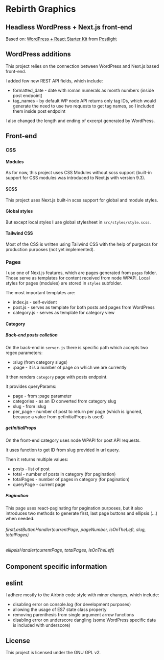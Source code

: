 # Rebirth Graphics
## Headless WordPress + Next.js front-end
Based on: [WordPress + React Starter Kit](https://github.com/postlight/headless-wp-starter) from [Postlight](https://postlight.com/)


## WordPress additions
This project relies on the connection between WordPress and Next.js based front-end.

I added few new REST API fields, which include:
* formatted_date - date with roman numerals as month numbers (inside post endpoint)
* tag_names - by default WP node API returns only tag IDs, which would generate the need to use two requests to get tag names, so I included them inside post endpoint

I also changed the length and ending of excerpt generated by WordPress.

## Front-end

### CSS
#### Modules

As for now, this project uses CSS Modules without scss support (built-in support for CSS modules was introduced to Next.js with version 9.3).


#### SCSS

This project uses Next.js built-in scss support for global and module styles.

#### Global styles

But except local styles I use global stylesheet in `src/styles/style.scss`.

#### Tailwind CSS

Most of the CSS is written using Tailwind CSS with the help of purgecss for production purposes (not yet implemented).

### Pages
I use one of Next.js features, which are pages generated from `pages` folder. 
Those serve as templates for content received from node WPAPI.
Local styles for pages (modules) are stored in `styles` subfolder.

The most important templates are:

* index.js - self-evident
* post.js - serves as template for both posts and pages from WordPress
* category.js - serves as template for category view


#### Category

##### Back-end posts colletion

On the back-end in `server.js` there is specific path which accepts two regex parameters:
* :slug (from category slugs)
* :page - it is a number of page on which we are currently

It then renders `category` page with posts endpoint.

It provides queryParams:
* page - from :page parameter
* categories - as an ID converted from category slug
* slug - from :slug
* per_page - number of post to return per page (which is ignored, because a value from getInitialProps is used)

##### getInitialProps

On the front-end category uses node WPAPI for post API requests.

It uses function to get ID from slug provided in url query.

Then it returns multiple values:
* posts - list of post
* total - number of posts in category (for pagination)
* totalPages - number of pages in category (for pagination)
* queryPage - current page


##### Pagination

This page uses react-paginating for pagination purposes, 
but it also introduces two methods to generate first, last page buttons and ellipsis (...) when needed.

###### firstLastButtonHandler(currentPage, pageNumber, isOnTheLeft, slug, totalPages)

###### ellipsisHandler(currentPage, totalPages, isOnTheLeft)


## Component specific information

## eslint
I adhere mostly to the Airbnb code style with minor changes, which include:

*  disabling error on console.log (for development purposes)
*  allowing the usage of ES7 state class property
*  removing parenthesis from single argument arrow functions
*  disabling error on underscore dangling (some WordPress specific data is included with underscore)

## License
This project is licensed under the GNU GPL v2.
